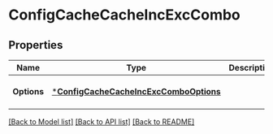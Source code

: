 # ConfigCacheCacheIncExcCombo

## Properties
Name | Type | Description | Notes
------------ | ------------- | ------------- | -------------
**Options** | [***ConfigCacheCacheIncExcComboOptions**](Config_Cache_CacheIncExcCombo_options.md) |  | [optional] [default to null]

[[Back to Model list]](../README.md#documentation-for-models) [[Back to API list]](../README.md#documentation-for-api-endpoints) [[Back to README]](../README.md)

